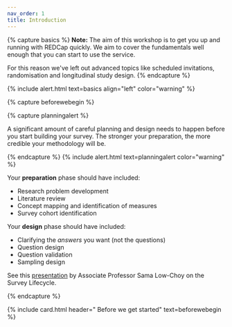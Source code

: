 ```yaml
---
nav_order: 1
title: Introduction
---
```


{% capture basics %}
**Note:** The aim of this workshop is to get you up and running with REDCap quickly. We aim to cover the fundamentals well enough that you can start to use the service.

For this reason we've left out advanced topics like scheduled invitations, randomisation and longitudinal study design.
{% endcapture %}

{% include alert.html text=basics align="left" color="warning" %}

{% capture beforewebegin %}

{% capture planningalert %}

A significant amount of careful planning and design needs to happen before you start building your survey. The stronger your preparation, the more credible your methodology will be.

{% endcapture %}
{% include alert.html text=planningalert color="warning" %}

Your **preparation** phase should have included:

- Research problem development
- Literature review
- Concept mapping and identification of measures
- Survey cohort identification

Your **design** phase should have included:

- Clarifying the _answers_ you want (not the questions)
- Question design
- Question validation
- Sampling design

See this <a href="LowChoyResBaz2021.pdf">presentation</a> by Associate Professor Sama Low-Choy on the Survey Lifecycle.

{% endcapture %}

{% include card.html header="<i class='fa-solid fa-triangle-exclamation'></i> Before we get started" text=beforewebegin %}
